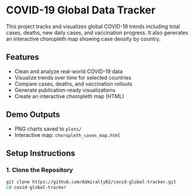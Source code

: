 # COVID-19 Global Data Tracker

This project tracks and visualizes global COVID-19 trends including total cases, deaths, new daily cases, and vaccination progress. It also generates an interactive choropleth map showing case density by country.

## Features

- Clean and analyze real-world COVID-19 data
- Visualize trends over time for selected countries
- Compare cases, deaths, and vaccination rollouts
- Generate publication-ready visualizations
- Create an interactive choropleth map (HTML)

## Demo Outputs

- PNG charts saved to `plots/`
- Interactive map: `choropleth_cases_map.html`

## Setup Instructions

### 1. Clone the Repository

```bash
git clone https://github.com/Admiralty02/covid-global-tracker.git
cd covid-global-tracker
